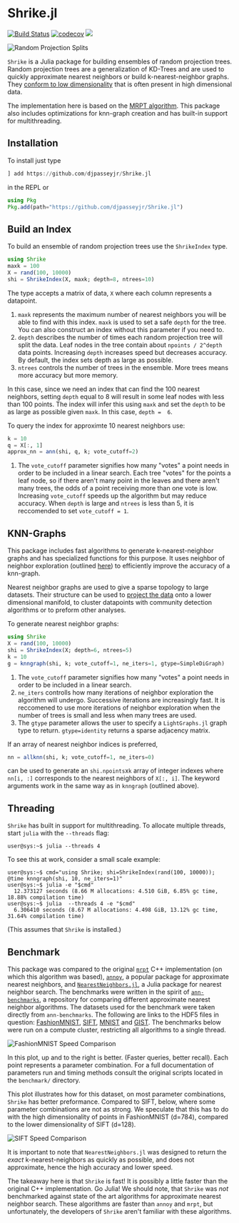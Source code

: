 # Shrike.jl
[![Build Status](https://github.com/djpasseyjr/Shrike.jl/actions/workflows/ci.yml/badge.svg)](https://github.com/djpasseyjr/Shrike.jl/actions/workflows/ci.yml/badge.svg)
[![codecov](https://codecov.io/gh/djpasseyjr/Shrike.jl/branch/main/graph/badge.svg?token=S7PNXQOLQK)](https://codecov.io/gh/djpasseyjr/Shrike.jl)
[![](https://img.shields.io/badge/docs-dev-blue.svg)](https://djpasseyjr.github.io/Shrike.jl/dev)

![Random Projection Splits](https://github.com/djpasseyjr/Shrike.jl/raw/main/docs/src/images/rppartition.png)

`Shrike` is a Julia package for building ensembles of random projection trees. Random projection trees are a generalization of KD-Trees and are used to quickly approximate nearest neighbors or build k-nearest-neighbor graphs. They [conform to low dimensionality](https://cseweb.ucsd.edu/~dasgupta/papers/rptree-stoc.pdf) that is often present in high dimensional data.

The implementation here is based on the [MRPT algorithm](https://helda.helsinki.fi//bitstream/handle/10138/301147/Hyvonen_Pitkanen_2016_Fast_Nearest.pdf?sequence=1). This package also includes optimizations for knn-graph creation and has built-in support for multithreading.

## Installation

To install just type

```jl
] add https://github.com/djpasseyjr/Shrike.jl
```

in the REPL or

```jl
using Pkg
Pkg.add(path="https://github.com/djpasseyjr/Shrike.jl")
```

## Build an Index

To build an ensemble of random projection trees use the `ShrikeIndex` type.

```jl
using Shrike
maxk = 100
X = rand(100, 10000)
shi = ShrikeIndex(X, maxk; depth=8, ntrees=10)
```
The type accepts a matrix of data, `X` where each column represents a datapoint.

1. `maxk` represents the maximum number of nearest neighbors you will be able to find with this index.
`maxk` is used to set a safe `depth` for the tree. You can also construct an index without this parameter if you need to.
2. `depth` describes the number of times each random projection tree will split the data. Leaf nodes in the tree contain about `npoints / 2^depth` data points. Increasing `depth` increases speed but decreases accuracy. By default, the index sets depth as large as possible.
3. `ntrees` controls the number of trees in the ensemble. More trees means more accuracy but more memory.

In this case, since we need an index that can find the 100 nearest neighbors, setting `depth` equal to 8 will result in
some leaf nodes with less than 100 points. The index will infer this using `maxk` and set the `depth` to be as large as
possible given `maxk`. In this case, `depth =  6`.

To query the index for approximte 10 nearest neighbors use:

```jl
k = 10
q = X[:, 1]
approx_nn = ann(shi, q, k; vote_cutoff=2)
```

1. The `vote_cutoff` parameter signifies how many "votes" a point needs in order to be included in a linear search. Each tree "votes" for the points a leaf node, so if there aren't many point in the leaves and there aren't many trees, the odds of a point receiving more than one vote is low.  Increasing `vote_cutoff` speeds up the algorithm but may reduce accuracy. When `depth` is large and `ntrees` is less than 5, it is reccomended to set `vote_cutoff = 1`.

## KNN-Graphs

This package includes fast algorithms to generate k-nearest-neighbor graphs and has specialized functions for this purpose. It uses neighbor of neighbor exploration (outlined [here](https://arxiv.org/pdf/1602.00370.pdf)) to efficiently improve the accuracy of a knn-graph.

Nearest neighbor graphs are used to give a sparse topology to large datasets. Their structure can be used to [project the data](https://arxiv.org/pdf/1602.00370.pdf) onto a lower dimensional manifold, to cluster datapoints with community detection algorithms or to preform other analyses.

To generate nearest neighbor graphs:

```jl
using Shrike
X = rand(100, 10000)
shi = ShrikeIndex(X; depth=6, ntrees=5)
k = 10
g = knngraph(shi, k; vote_cutoff=1, ne_iters=1, gtype=SimpleDiGraph)
```
1. The `vote_cutoff` parameter signifies how many "votes" a point needs in order to be included in a linear search.
2. `ne_iters` controlls how many iterations of neighbor exploration the algorithm will undergo. Successive iterations are increasingly fast. It is reccomened to use more iterations of neighbor exploration when the number of trees is small and less when many trees are used.
3. The `gtype` parameter allows the user to specify a `LightGraphs.jl` graph type to return. `gtype=identity` returns a sparse adjacency matrix.

If an array of nearest neighbor indices is preferred,

```jl
nn = allknn(shi, k; vote_cutoff=1, ne_iters=0)
```

can be used to generate an `shi.npoints`x`k` array of integer indexes where `nn[i, :]` corresponds to the nearest neighbors of `X[:, i]`. The keyword arguments work in the same way as in `knngraph` (outlined above).

## Threading

`Shrike` has built in support for multithreading. To allocate multiple threads, start `julia` with the `--threads` flag:

```console
user@sys:~$ julia --threads 4
```

To see this at work, consider a small scale example:
```console
user@sys:~$ cmd="using Shrike; shi=ShrikeIndex(rand(100, 10000)); @time knngraph(shi, 10, ne_iters=1)"
user@sys:~$ julia -e "$cmd"
  12.373127 seconds (8.66 M allocations: 4.510 GiB, 6.85% gc time, 18.88% compilation time)
user@sys:~$ julia  --threads 4 -e "$cmd"
  6.306410 seconds (8.67 M allocations: 4.498 GiB, 13.12% gc time, 31.64% compilation time)
```
(This assumes that `Shrike` is installed.)

## Benchmark

This package was compared to the original [`mrpt`](https://github.com/vioshyvo/mrpt) C++ implementation (on which this algorithm was based), [`annoy`](https://github.com/spotify/annoy), a popular package for approximate nearest neighbors, and [`NearestNeighbors.jl`](https://github.com/KristofferC/NearestNeighbors.jl), a Julia package for nearest neighbor search. The benchmarks were written in the spirit of [`ann-benchmarks`](https://github.com/erikbern/ann-benchmarks), a repository for comparing different approximate nearest neighbor algorithms. The datasets used for the benchmark were taken directly from `ann-benchmarks`. The following are links to the HDF5 files in question: [FashionMNIST](http://ann-benchmarks.com/fashion-mnist-784-euclidean.hdf5), [SIFT](http://ann-benchmarks.com/sift-128-euclidean.hdf5), [MNIST](http://ann-benchmarks.com/mnist-784-euclidean.hdf5) and [GIST](http://ann-benchmarks.com/gist-960-euclidean.hdf5). The benchmarks below were run on a compute cluster, restricting all algorithms to a single thread.

![FashionMNIST Speed Comparison](https://github.com/djpasseyjr/Shrike.jl/raw/main/docs/src/images/fashionmnist_bm.png)

In this plot, up and to the right is better. (Faster queries, better recall). Each point represents a parameter combination. For a full documentation of parameters run and timing methods consult the original scripts located in the `benchmark/` directory.

This plot illustrates how for this dataset, on most parameter combinations, `Shrike` has better preformance. Compared to SIFT, below, where some parameter combinations are not as strong. We speculate that this has to do with the high dimensionality of points in FashionMNIST (d=784), compared to the lower dimensionality of SIFT (d=128).

![SIFT Speed Comparison](https://github.com/djpasseyjr/Shrike.jl/raw/main/docs/src/images/sift_bm.png)

It is important to note that `NearestNeighbors.jl` was designed to return the *exact* k-nearest-neighbors as quickly as possible, and does not approximate, hence the high accuracy and lower speed.

The takeaway here is that `Shrike` is fast! It is possibly a little faster than the original C++ implementation. Go Julia! We should note, that `Shrike` was *not* benchmarked against state of the art algorithms for approximate nearest neighbor search. These algorithms are faster than `annoy` and `mrpt`, but unfortunately, the developers of `Shrike` aren't familiar with these algorithms.
